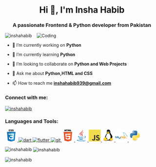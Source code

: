 <h1 align="center">Hi 👋, I'm Insha Habib</h1>
<h3 align="center">A passionate Frontend & Python developer from Pakistan</h3>
<img align="right" alt="Coding" width="400" src="https://www.zdnet.com/a/img/resize/6b9026e6afffb3371d3e7a809b3415fdb60aca18/2023/09/27/927ce048-607b-424e-b0a7-db3ff5975bc0/stack-social-python-deal.jpg?auto=webp&width=1280">

<p align="left"> <img src="https://komarev.com/ghpvc/?username=inshahabib&label=Profile%20views&color=0e75b6&style=flat" alt="inshahabib" /> </p>

- 🔭 I’m currently working on **Python**

- 🌱 I’m currently learning **Python**

- 👯 I’m looking to collaborate on **Python and Web Projects**

- 💬 Ask me about **Python,HTML and CSS**

- 📫 How to reach me **inshahabib939@gmail.com**

<h3 align="left">Connect with me:</h3>
<p align="left">
<a href="https://linkedin.com/in/inshahabib" target="blank"><img align="center" src="https://raw.githubusercontent.com/rahuldkjain/github-profile-readme-generator/master/src/images/icons/Social/linked-in-alt.svg" alt="inshahabib" height="30" width="40" /></a>
</p>

<h3 align="left">Languages and Tools:</h3>
<p align="left"> <a href="https://www.w3schools.com/css/" target="_blank" rel="noreferrer"> <img src="https://raw.githubusercontent.com/devicons/devicon/master/icons/css3/css3-original-wordmark.svg" alt="css3" width="40" height="40"/> </a> <a href="https://dart.dev" target="_blank" rel="noreferrer"> <img src="https://www.vectorlogo.zone/logos/dartlang/dartlang-icon.svg" alt="dart" width="40" height="40"/> </a> <a href="https://flutter.dev" target="_blank" rel="noreferrer"> <img src="https://www.vectorlogo.zone/logos/flutterio/flutterio-icon.svg" alt="flutter" width="40" height="40"/> </a> <a href="https://git-scm.com/" target="_blank" rel="noreferrer"> <img src="https://www.vectorlogo.zone/logos/git-scm/git-scm-icon.svg" alt="git" width="40" height="40"/> </a> <a href="https://www.w3.org/html/" target="_blank" rel="noreferrer"> <img src="https://raw.githubusercontent.com/devicons/devicon/master/icons/html5/html5-original-wordmark.svg" alt="html5" width="40" height="40"/> </a> <a href="https://www.java.com" target="_blank" rel="noreferrer"> <img src="https://raw.githubusercontent.com/devicons/devicon/master/icons/java/java-original.svg" alt="java" width="40" height="40"/> </a> <a href="https://developer.mozilla.org/en-US/docs/Web/JavaScript" target="_blank" rel="noreferrer"> <img src="https://raw.githubusercontent.com/devicons/devicon/master/icons/javascript/javascript-original.svg" alt="javascript" width="40" height="40"/> </a> <a href="https://www.linux.org/" target="_blank" rel="noreferrer"> <img src="https://raw.githubusercontent.com/devicons/devicon/master/icons/linux/linux-original.svg" alt="linux" width="40" height="40"/> </a> <a href="https://www.mysql.com/" target="_blank" rel="noreferrer"> <img src="https://raw.githubusercontent.com/devicons/devicon/master/icons/mysql/mysql-original-wordmark.svg" alt="mysql" width="40" height="40"/> </a> <a href="https://www.python.org" target="_blank" rel="noreferrer"> <img src="https://raw.githubusercontent.com/devicons/devicon/master/icons/python/python-original.svg" alt="python" width="40" height="40"/> </a> </p>

<p><img align="left" src="https://github-readme-stats.vercel.app/api/top-langs?username=inshahabib&show_icons=true&locale=en&layout=compact" alt="inshahabib" /></p>

<p>&nbsp;<img align="center" src="https://github-readme-stats.vercel.app/api?username=inshahabib&show_icons=true&locale=en" alt="inshahabib" /></p>

<p><img align="center" src="https://github-readme-streak-stats.herokuapp.com/?user=inshahabib&" alt="inshahabib" /></p>
